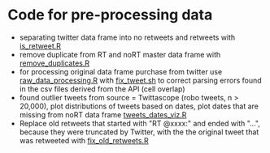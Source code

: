 # Code for pre-processing data

  - separating twitter data frame into no retweets and retweets with [is_retweet.R](https://github.com/jeremyknox-ucsb/soc-twitter/blob/master/pre_processing/is_retweet.R) 
  - remove duplicate from RT and noRT master data frame with [remove_duplicates.R](remove_duplicates.R)
  - for processing original data frame purchase from twitter use [raw_data_processing.R](raw_data_processing.R) with [fix_tweet.sh](fix_tweet.sh) to correct parsing errors found in the csv files derived from the API (cell overlap)
  - found outlier tweets from source = Twittascope (robo tweets, n > 20,000), plot distributions of tweets based on dates, plot dates that are missing from noRT data frame [tweets_dates_viz.R](tweets_dates_viz.R)
- Replace old retweets that started with "RT @xxxx:" and ended with "...", because they were truncated by Twitter, with the the original tweet that was retweeted with [fix_old_retweets.R](fix_old_retweets.R) 
